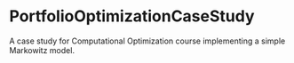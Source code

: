 # PortfolioOptimizationCaseStudy

A case study for Computational Optimization course implementing a simple Markowitz model. 


